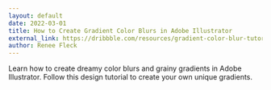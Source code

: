 ```yaml
---
layout: default
date: 2022-03-01
title: How to Create Gradient Color Blurs in Adobe Illustrator
external_link: https://dribbble.com/resources/gradient-color-blur-tutorial
author: Renee Fleck
---
```


Learn how to create dreamy color blurs and grainy gradients in Adobe Illustrator. Follow this design tutorial to create your own unique gradients.